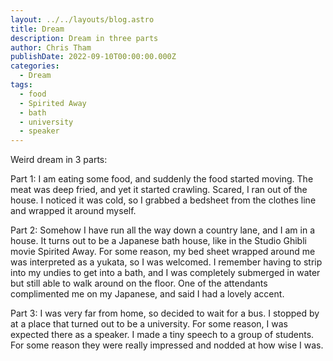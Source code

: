 ```yaml
---
layout: ../../layouts/blog.astro
title: Dream
description: Dream in three parts
author: Chris Tham
publishDate: 2022-09-10T00:00:00.000Z
categories:
  - Dream
tags:
  - food
  - Spirited Away
  - bath
  - university
  - speaker
---
```


Weird dream in 3 parts:

Part 1: I am eating some food, and suddenly the food started moving. The meat was deep fried, and yet it started crawling. Scared, I ran out of the house. I noticed it was cold, so I grabbed a bedsheet from the clothes line and wrapped it around myself.

Part 2: Somehow I have run all the way down a country lane, and I am in a house. It turns out to be a Japanese bath house, like in the Studio Ghibli movie Spirited Away. For some reason, my bed sheet wrapped around me was interpreted as a yukata, so I was welcomed. I remember having to strip into my undies to get into a bath, and I was completely submerged in water but still able to walk around on the floor. One of the attendants complimented me on my Japanese, and said I had a lovely accent.

Part 3: I was very far from home, so decided to wait for a bus. I stopped by at a place that turned out to be a university. For some reason, I was expected there as a speaker. I made a tiny speech to a group of students. For some reason they were really impressed and nodded at how wise I was.
